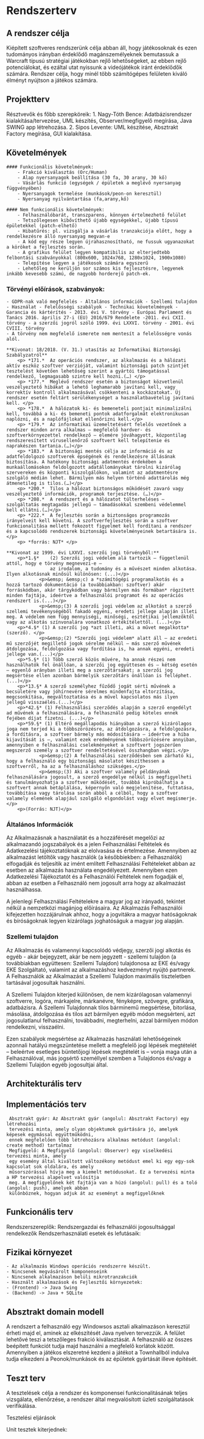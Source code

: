 # Rendszerterv

## A rendszer célja
Kiépített szoftveres rendszerünk célja abban áll, hogy játékosoknak és ezen tudományos irányban érdeklődő magánszemélyeknek bemutassuk a 
Warcraft típusú stratégiai játékokban rejlő lehetőségeket, az ebben rejlő potenciálokat, és ezáltal utat nyissunk a videójátékok iránt érdeklődők számára.
Rendszer célja, hogy minél több számítógépes felületen kiváló élményt nyújtson a játékos számára. 

## Projektterv
Résztvevők és főbb szerepköreik:
	1. Nagy-Tóth Bence: Adatbázisrendszer kialakítása/tervezése, UML készítés, Observer/megfigyelő megírása, Java SWING app létrehozása.
	2. Sipos Levente: UML készítése, Absztrakt Factory megírása, GUI kialakítása.


## Követelmények

	#### Funkcionális követelmények: 
		- Frakció kiválasztás (Orc/Human)
		- Alap nyersanyagok beállítása (30 fa, 30 arany, 30 kő)
		- Vásárlás funkció (egységek / épületek a meglévő nyersanyag függvényében)
		- Nyersanyagok termelése (munkások/peon-on keresztül)
		- Nyersanyag nyilvántartása (fa,arany,kő)
	
	#### Nem funkcionális követelmények: 
		- Felhasználóbarát, transzparens, könnyen értelmezhető felület
		- Tetszőlegesen kibővíthető újabb egységekkel, újabb típusú épületekkel (patch-elhető)
		- Hibatűrés: pl. vizsgálja a vásárlás tranzakciója előtt, hogy a rendelkezésre álló nyersanyag megvan-e
		- A kód egy része legyen újrahasznosítható, ne fussuk ugyanazokat a köröket a fejlesztés során.
		- A grafikus felület legyen kompatibilis az elterjedtebb felbontási szabványokkal (800x600, 1024x768, 1280x1024, 1900x1080)
		- Telepítése legyen a játékosok számára egyszerű
		- Lehetőleg ne kerüljön sor számos kis fejlesztésre, legyenek inkább kevesebb számú, de nagyobb horderejű patch-ek.
	
### Törvényi előírások, szabványok: 
	- GDPR-nak való megfelelés - Általános információk - Szellemi tulajdon - Használat - Felelősségi szabályok - Technikai követelmények - Garancia és kártérítés - 2013. évi V. törvény - Európai Parlament és Tanács 2016. április 27-i (EU) 2016/679 Rendelete -2011. évi CXII. törvény - a szerzői jogról szóló 1999. évi LXXVI. törvény - 2001. évi CVIII. törvény
	- A törvény nem megfelelő ismerete nem mentesít a felelõsségre vonás alól.

	**Kivonat: 18/2018. (V. 31.) utasítás az Informatikai Biztonsági Szabályzatról**
		<p>	*171.* 	Az operációs rendszer, az alkalmazás és a hálózati aktív eszköz szoftver verzióját, valamint biztonsági patch szintjét tesztelést követően lehetőség szerint a gyártói támogatással rendelkező, legmagasabb szintre kell hozni.(…) </p>
		<p>	*177.* 	Meglévő rendszer esetén a biztonságot közvetlenül veszélyeztető hibákat a lehető leghamarabb javítani kell, vagy korrektív kontroll alkalmazásával csökkenteni a kockázatokat. Új rendszer esetén feltárt sérülékenységet a használatbavételig javítani kell. </p>
		<p>	*178.* 	A hálózatok ki- és bemeneteli pontjait minimalizálni kell, továbbá a ki- és bemeneti pontok adatforgalmát elektronikusan naplózni, és a naplófájlokat ellenőrizni kell.</p>
		<p>	*179.* 	Az informatikai üzemeltetésért felelős vezetőnek a rendszer minden arra alkalmas – megfelelő hardver- és szoftverkörnyezettel rendelkező – elemére jóváhagyott, központilag rendszeresített vírusellenőrző szoftvert kell telepítenie és naprakészen tartania.(…)</p>
		<p>	*183.* 	A biztonsági mentés célja az információ és az adatfeldolgozó szoftverek épségének és rendelkezésre állásának biztosítása. A hatékony biztonsági adatmentés érdekében a munkaállomásokon feldolgozott adatállományokat tárolni kizárólag szervereken és központi kiszolgálókon, valamint az adatmentésre szolgáló médián lehet. Bármilyen más helyen történő adattárolás még átmenetileg is tilos.(…)</p>
		<p>	*200.* 	Tilos a hálózat biztonságos működését zavaró vagy veszélyeztető információk, programok terjesztése. (…)</p>
		<p>	*208.* 	A rendszert és a hálózatot túlterheléses – szolgáltatás megtagadás jellegű – támadásokkal szembeni védelemmel kell ellátni.(…)</p>
		<p>	*222.* 	A fejlesztés során a biztonságos programozás irányelveit kell követni. A szoftverfejlesztés során a szoftver funkcionalitása mellett fokozott figyelmet kell fordítani a rendszer és a kapcsolódó rendszerek biztonsági követelményeinek betartására is.</p>
		<p>	*forrás: NJT* </p>

	**Kivonat az 1999. évi LXXVI. szerzői jogi törvényből:**
		<p>*1.§* 	(2) Szerzői jogi védelem alá tartozik – függetlenül attól, hogy e törvény megnevezi-e – 
					az irodalom, a tudomány és a művészet minden alkotása. Ilyen alkotásnak minősül különösen: (...)</p>
				<p>&emsp; &emsp;c) a *számítógépi programalkotás és a hozzá tartozó dokumentáció (a továbbiakban: szoftver) akár forráskódban, akár tárgykódban vagy bármilyen más formában* rögzített minden fajtája, ideértve a felhasználói programot és az operációs rendszert is.(...)</p>
				<p>&emsp;(3) A szerzői jogi védelem az alkotást a szerző szellemi tevékenységéből fakadó egyéni, eredeti jellege alapján illeti meg. A védelem nem függ mennyiségi, minőségi, esztétikai jellemzőktől vagy az alkotás színvonalára vonatkozó értékítélettől. (...)</p>
		<p>*4.$* (1) A szerzői jog *azt illeti, aki a művet megalkotta* (szerző). </p>
				<p>&emsp;(2) *Szerzői jogi védelem* alatt áll – az eredeti mű szerzőjét megillető jogok sérelme nélkül – más szerző művének átdolgozása, feldolgozása vagy fordítása is, ha annak egyéni, eredeti jellege van.(...)</p>
		<p>*5.§* (1) Több szerző közös művére, ha annak részei nem használhatók fel önállóan, a szerzői jog együttesen és – kétség esetén – egyenlő arányban illeti meg a szerzőtársakat; a szerzői jog megsértése ellen azonban bármelyik szerzőtárs önállóan is felléphet. (...)</p>
		<p>*13.§* A szerző személyhez fűződő jogát sérti művének a becsületére vagy jóhírnevére sérelmes mindenfajta eltorzítása, megcsonkítása, megváltoztatása és a művel kapcsolatos más ilyen jellegű visszaélés.(...)</p>
		<p>*42.§* (1) Felhasználási szerződés alapján a szerző engedélyt ad művének a felhasználására, a felhasználó pedig köteles ennek fejében díjat fizetni. (...)</p>
		<p>*59.§* (1) Eltérő megállapodás hiányában a szerző kizárólagos joga nem terjed ki a többszörözésre, az átdolgozásra, a feldolgozásra, a fordításra, a szoftver bármely más módosítására – ideértve a hiba kijavítását is –, valamint ezek eredményének többszörözésére annyiban, amennyiben e felhasználási cselekményeket a szoftvert jogszerűen megszerző személy a szoftver rendeltetésével összhangban végzi.</p>
				<p>&emsp;(2) A felhasználási szerződésben sem zárható ki, hogy a felhasználó egy biztonsági másolatot készíthessen a szoftverről, ha az a felhasználáshoz szükséges.</p>
				<p>&emsp;(3) Aki a szoftver valamely példányának felhasználására jogosult, a szerző engedélye nélkül is megfigyelheti és tanulmányozhatja a szoftver működését, továbbá kipróbálhatja a szoftvert annak betáplálása, képernyőn való megjelenítése, futtatása, továbbítása vagy tárolása során abból a célból, hogy a szoftver valamely elemének alapjául szolgáló elgondolást vagy elvet megismerje.</p>
		<p>(Forrás: NJT)</p>

### Általános Információk

Az Alkalmazásnak a használatát és a hozzáférését megelőzi az alkalmazandó jogszabályok és a jelen Felhasználási Feltételek
és Adatkezelési tájékoztatóknak az elolvasása és értelmezése. Amennyiben az alkalmazást letöltők vagy használók (a későbbiekben: a Felhasználók)
elfogadják és teljesítik az imént említett Felhasználási Feltételeket abban az esetben az alkalmazás használata engedélyezett. Amennyiben ezen
Adatkezelési Tájékoztatót és a Felhasználói Feltételek nem fogadják el, abban az esetben a Felhasználó nem jogosult arra hogy az alkalmazást használhassa.

A jelenlegi Felhasználási Feltételekre a magyar jog az irányadó, tekintet nélkül a nemzetközi magánjog előírásaira. Az Alkalmazás Felhasználói
kifejezetten hozzájárulnak ahhoz, hogy a jogvitákra a magyar hatóságoknak és bíróságoknak legyen kizárólags joghatóságuk a magyar jog alapján.

### Szellemi tulajdon

Az Alkalmazás és valamennyi kapcsolódó védjegy, szerzői jogi alkotás és egyéb - akár bejegyzett, akár be nem jegyzett - szellemi tulajdon
(a továbbiakban együttesen: Szellemi Tulajdon) tulajdonosa az EKE és/vagy EKE Szolgáltató, valamint az alkalmazáshoz kedvezményt nyújtó
partnerek. A Felhasználók az Alkalmazást a Szellemi Tulajdon maximális tiszteletben tartásával jogosultak használni. 

A Szellemi Tulajdon kiterjed különösen, de nem kizárólagosan valamennyi szoftverre, logóra, márkajelre, márkanévre, fényképre, szövegre, grafikára, adatbázisra.
A Szellemi Tulajdonnak tilos bárminemű megsértése, bitorlása, másolása, átdolgozása és tilos azt bármilyen egyéb módon megsérteni,
azt jogosulatlanul felhasználni, továbbadni, megterhelni, azzal bármilyen módon rendelkezni, visszaélni. 

Ezen szabályok megsértése az Alkalmazás használati lehetőségeinek azonnali hatályú megszüntetése mellett a megfelelő jogi lépések megtételét
– beleértve esetleges büntetőjogi lépések megtételét is – vonja maga után a Felhasználóval, más jogsértő személlyel szemben a Tulajdonos és/vagy a 
Szellemi Tulajdon egyéb jogosultjai által.


## Architekturális terv



## Implementációs terv
	 Absztrakt gyár: Az Absztrakt gyár (angolul: Absztrakt Factory) egy létrehozási 
	 tervezési minta, amely olyan objektumok gyártására jó, amelyek képesek egymással együttműködni, 
	 ennek megfelelően több létrehozásra alkalmas metódust (angolul: create method) tartalmaz
	 Megfigyelő: A Megfigyelő (angolul: Observer) egy viselkedési tervezési minta, amely 
	 egy esemény által kiváltott változékony metódust emel ki egy egy-sok kapcsolat sok oldalára, és amely 
	 műsorszórással hívja meg a kiemelt metódusokat. Ez a tervezési minta a HP tervezési alapelvet valósítja 
	 meg. A megfigyelőnek két fajtája van a húzó (angolul: pull) és a toló (angolul: push), amelyek abban 
	 különböznek, hogyan adjuk át az eseményt a megfigyelőknek

## Funkcionális terv
Rendszerszereplők: Rendszergazdai és felhasználói jogosultsággal rendelkezők
Rendszerhasználati esetek és lefutásaik:

## Fizikai környezet

	- Az alkalmazás Windows operációs rendszerre készült.
	- Nincsenek megvásárolt komponenseink
	- Nincsenek alkalmazáson belüli mikrotranzakciók
	- Használt alkalmazások és Fejlesztői környezetek:
	- (Frontend) -> Java Swing
	- (Backend) -> Java + SQLite


## Absztrakt domain modell

A rendszert a felhasználó egy Windowsos asztali alkalmazáson keresztül érheti majd el, aminek az elkészítését Java nyelven tervezzük. A felület lehetővé
teszi a tetszőleges frakció kiválasztását. A felhasználó az összes beépített funkciót tudja majd használni a megfelelő korlátok között.
Amennyiben a játékos elszeretné kezdeni a játékot a Townhallból indulva tudja elkezdeni a Peonok/munkások és az épületek gyártását illeve építését.


## Teszt terv

A tesztelések célja a rendszer és komponensei funkcionalitásának teljes vizsgálata, ellenőrzése, a rendszer által megvalósított üzleti szolgáltatások verifikálása.

Tesztelési eljárások

Unit tesztek kiterjednek: 


